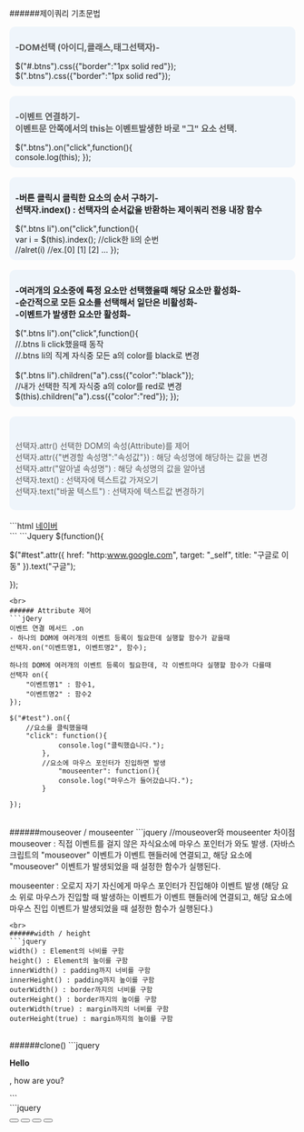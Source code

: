 ######제이쿼리 기초문법


<div style="font-size:14px;background:#EFF5FB;padding:10px;border-radius:10px">
<p style="font-size:15px;font-weight:bold;color:#585858">
-DOM선택 (아이디,클래스,태그선택자)-</p>
$("#.btns").css({"border":"1px solid red"});
<br>
$(".btns").css({"border":"1px solid red"});

</div>
<br>
<div style="font-size:14px;background:#EFF5FB;padding:10px;border-radius:10px">
<p style="font-size:15px;font-weight:bold;color:#585858">
-이벤트 연결하기-
<br>이벤트문 안쪽에서의 this는 이벤트발생한 바로 "그" 요소 선택.
</p>
$(".btns").on("click",function(){
	<br>
  console.log(this);
});
</div>
<br>
<div style="font-size:14px;background:#EFF5FB;padding:10px;border-radius:10px">
<p style="font-size:15px;font-weight:bold;">
-버튼 클릭시 클릭한 요소의 순서 구하기-
<br>선택자.index() : 선택자의 순서값을 반환하는 제이쿼리 전용 내장 함수
</p>
$(".btns li").on("click",function(){
<br>	var i = $(this).index(); //click한 li의 순번
<br>	//alret(i) //ex.[0] [1] [2] ...
});
</div>
<br>
<div style="font-size:14px;background:#EFF5FB;padding:10px;border-radius:10px">
<p style="font-size:15px;font-weight:bold;">
-여러개의 요소중에 특정 요소만 선택했을때 해당 요소만 활성화-
<br>-순간적으로 모든 요소를 선택해서 일단은 비활성화-
<br>-이벤트가 발생한 요소만 활성화-

</p>
$(".btns li").on("click",function(){
  <br>//.btns li click했을때 동작
	<br>//.btns li의 직계 자식중 모든 a의 color를 black로 변경
  <br>
	<br>$(".btns li").children("a").css({"color":"black"});
	<br>//내가 선택한 직계 자식중 a의 color를 red로 변경
	<br>$(this).children("a").css({"color":"red"});
});
</div>
<br>
<div style="font-size:14px;background:#EFF5FB;padding:10px;border-radius:10px">
<p style="font-size:14px;color:#585858">
<br>선택자.attr() 선택한 DOM의 속성(Attribute)를 제어
<br>선택자.attr({"변경할 속성명":"속성값"}) : 해당 속성명에 해당하는 값을 변경
<br>선택자.attr("알아낼 속성명") : 해당 속성명의 값을 알아냄
<br>선택자.text() : 선택자에 텍스트값 가져오기
<br>선택자.text("바꿀 텍스트") : 선택자에 텍스트값 변경하기
</p>
</div>
<br>
```html
<body>
	<a href="https://www.naver.com" target="_blank" 
  title="네이버로 이동" id="test">네이버</a>

   <section id="test"></section>
</body>
```
```Jquery
$(function(){

$("#test".attr({
	href: "http:www.google.com",
	target: "_self",
title: "구글로 이동"
}).text("구글");

});
```
<br>
###### Attribute 제어
```jQery
이벤트 연결 메서드 .on
- 하나의 DOM에 여러개의 이벤트 등록이 필요한데 실행할 함수가 같을때 
선택자.on("이벤트명1, 이벤트명2", 함수);

하나의 DOM에 여러개의 이벤트 등록이 필요한데, 각 이벤트마다 실행할 함수가 다를때 
선택자 on({
	"이벤트명1" : 함수1,
	"이벤트명2" : 함수2
});

$("#test").on({
	//요소를 클릭했을때
	"click": function(){
			console.log("클릭했습니다.");
		},
		//요소에 마우스 포인터가 진입하면 발생
			"mouseenter": function(){
			console.log("마우스가 들어갔습니다.");
		}
	
});
```
<br>
######mouseover / mouseenter
```jquery
//mouseover와 mouseenter 차이점
mouseover : 직접 이벤트를 걸지 않은 자식요소에 마우스 포인터가 와도 발생.
(자바스크립트의 "mouseover" 이벤트가 이벤트 핸들러에 연결되고, 
해당 요소에 "mouseover" 이벤트가 발생되었을 때 설정한 함수가 실행된다.


mouseenter : 오로지 자기 자신에게 마우스 포인터가 진입해야 이벤트 발생
(해당 요소 위로 마우스가 진입할 때 발생하는 이벤트가 이벤트 핸들러에 연결되고, 
해당 요소에 마우스 진입 이벤트가 발생되었을 때 설정한 함수가 실행된다.)

```
<br>
######width / height 
```jquery
width() : Element의 너비를 구함
height() : Element의 높이를 구함
innerWidth() : padding까지 너비를 구함
innerHeight() : padding까지 높이를 구함
outerWidth() : border까지의 너비를 구함
outerHeight() : border까지의 높이를 구함
outerWidth(true) : margin까지의 너비를 구함
outerHeight(true) : margin까지의 높이를 구함
```

<br>
######clone()
```jquery

<body>

  <b>Hello</b>
  <p>, how are you?</p>

  <script>
    $("b").clone().prependTo("p");
  //b태그를 복사해서 p태그의 내용의 앞에 추가


  </script>

</body>
```
<br>
```jquery

  <div id="buttons2">
    <button></button>
    <button></button>
    <button></button>
    <button></button>
  </div>

<script>
$(function(){
	var $duration = 300,
			$button = $('#buttons2 button');

	/* var $buttons = document.getElementsByTagName('button');
	//$button[0],style.top = '-40'
	//$button[1],style.top = '0'
	//$button[2],style.top = '-40'
	//$button[3],style.top = '0'

	//i 0 = -40, i 1 = 0, i 2 = 40
	// for반복문
	for(var i = 0; i <= $button.length; i++){
		$button[i],style.top = i*40 - 40 + 'px';
	}*/

	var newTop =  idx* i*40 - 40 + 'px'
	$button.each(function(idx){ //button들 마다 할일
		console.log(idx); //idx 매개변수 넣어주면 순번찍어줌  0 1 2 3 4
		$(this).css({top:idx* i*40 - 40 + 'px'}) 
		// $(this).css({top:newTop}) 
	});
	


});
</script>
```